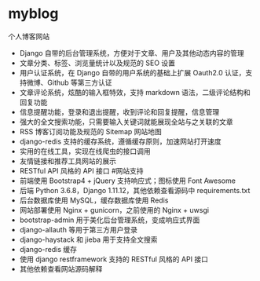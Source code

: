 # myblog
个人博客网站
* Django 自带的后台管理系统，方便对于文章、用户及其他动态内容的管理
* 文章分类、标签、浏览量统计以及规范的 SEO 设置
* 用户认证系统，在 Django 自带的用户系统的基础上扩展 Oauth2.0 认证，支持微博、Github 等第三方认证
* 文章评论系统，炫酷的输入框特效，支持 markdown 语法，二级评论结构和回复功能
* 信息提醒功能，登录和退出提醒，收到评论和回复提醒，信息管理
* 强大的全文搜索功能，只需要输入关键词就能展现全站与之关联的文章
* RSS 博客订阅功能及规范的 Sitemap 网站地图
* django-redis 支持的缓存系统，遵循缓存原则，加速网站打开速度
* 实用的在线工具，实现在线爬虫的接口调用
* 友情链接和推荐工具网站的展示
* RESTful API 风格的 API 接口
#网站支持
* 前端使用 Bootstrap4 + jQuery 支持响应式；图标使用 Font Awesome
* 后端 Python 3.6.8，Django 1.11.12，其他依赖查看源码中 requirements.txt
* 后台数据库使用 MySQL，缓存数据库使用 Redis
* 网站部署使用 Nginx + gunicorn，之前使用的 Nginx + uwsgi
* bootstrap-admin 用于美化后台管理系统，变成响应式界面
* django-allauth 等用于第三方用户登录
* django-haystack 和 jieba 用于支持全文搜索
* django-redis 缓存
* 使用 django restframework 支持的 RESTful 风格的 API 接口
* 其他依赖查看网站源码解释
